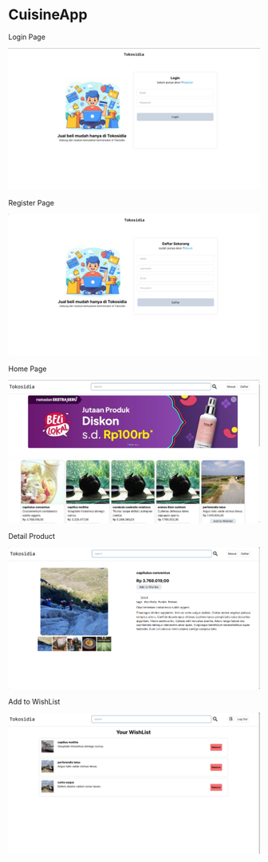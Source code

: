 # CuisineApp

Login Page

![Login](asset/Login.png)

Register Page

![Register](asset/Register.png)

Home Page

![Home Page](asset/homepage.png)

Detail Product

![Detail Product](asset/detailProduct.png)

Add to WishList

![WishList](asset/WIshList.png)
